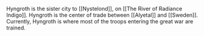 Hyngroth is the sister city to [[Nystelond]], on [[The River of Radiance Indigo]]. Hyngroth is the center of trade between [[Alyetal]] and [[Sweden]]. Currently, Hyngroth is where most of the troops entering the great war are trained.